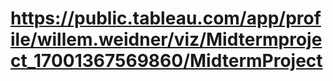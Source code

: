# https://public.tableau.com/app/profile/willem.weidner/viz/Midtermproject_17001367569860/MidtermProject